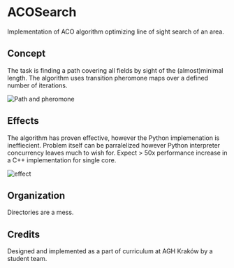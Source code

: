 # ACOSearch
Implementation of ACO algorithm optimizing line of sight search of an area.

## Concept

The task is finding a path covering all fields by sight of the (almost)minimal length. The algorithm uses transition pheromone maps over a defined number of iterations.

![Path and pheromone](https://cloud.githubusercontent.com/assets/8882153/22369821/7b604fe2-e48e-11e6-8b9f-c856d831cfbc.png)

## Effects

The algorithm has proven effective, however the Python implemenation is ineffiecient. Problem itself can be parralelized however Python interpreter concurrency leaves much to wish for. Expect > 50x performance increase in a C++ implementation for single core.

![effect](https://cloud.githubusercontent.com/assets/8882153/22370060/b44a5efa-e48f-11e6-9469-2ae748b7f8c8.JPG)

## Organization

Directories are a mess.

## Credits

Designed and implemented as a part of curriculum at AGH Kraków by a student team.
